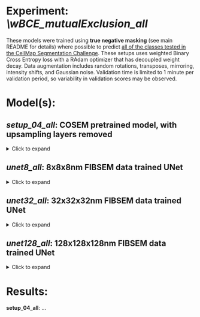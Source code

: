 # Experiment: *\wBCE_mutualExclusion_all*
These models were trained using **true negative masking** (see main README for details) where possible to predict [all of the classes tested in the CellMap Segmentation Challenge](https://janelia-cellmap.github.io/cellmap-segmentation-challenge/annotation_classes.html#detailed-class-descriptions). These setups uses weighted Binary Cross Entropy loss with a RAdam optimizer that has decoupled weight decay. Data augmentation includes random rotations, transposes, mirroring, intensity shifts, and Gaussian noise. Validation time is limited to 1 minute per validation period, so variability in validation scores may be observed.

# Model(s):

## *setup_04_all*: COSEM pretrained model, with upsampling layers removed
<details>
<summary>Click to expand</summary>
The `setup_04_all` model was trained as part of the original COSEM Project team, which produced [Whole-cell organelle segmentation in volume electron microscopy](https://www.nature.com/articles/s41586-021-03977-3). You can read more about COSEM pretrained models at the [cellmap-models](github.com/janelia-cellmap/cellmap-models) repository. `setup_04_all` is an upsampling UNet, trained to predict 4x4x4nm signed distance transforms for 14 class labels from 8x8x8nm FIBSEM data from the COSEM datasets (~50 densely labeled crops). The classes it was trained to predict are:

    - Extra-cellular space (ecs)
    - Plasma membrane (pm)
    - Mitochondria (mito)
    - Mitochondria membrane (mito_mem)
    - Vesicles (ves)
    - Vesicle membranes (ves_mem)
    - Endosomes (endo)
    - Endosome membranes (endo_mem)
    - Endoplasmic reticulum (er)
    - Endoplasmic reticulum membranes (er_mem)
    - Endoplasmic reticulum exit sites (eres)
    - Nucleus (nuc)
    - Microtubules (mt)
    - Microtubule out (mt_out)

In this case, the upsampling layers and final output head have been removed, and replaced with several 3x3x3 convolutions to predict binary masks for all class labels included in the CellMap Segmentation Challenge. 
</details>

## *unet8_all*: 8x8x8nm FIBSEM data trained UNet
<details>
<summary>Click to expand</summary>
The `unet8_all` model was trained from scratch here on 8x8x8nm FIBSEM data from the CellMap Segmentation Challenge datasets. It is a standard UNet architecture with 3x3x3 convolutions, no normalization, residual connections across blocks at each encoder/decoder level, and ReLU activations. It was trained to predict binary masks for all class labels included in the CellMap Segmentation Challenge. LeibNetz is used to construct the model.
</details>

## *unet32_all*: 32x32x32nm FIBSEM data trained UNet
<details>
<summary>Click to expand</summary>
The `unet32_all` model was trained from scratch here on 32x32x32nm FIBSEM data from the CellMap Segmentation Challenge datasets. It is a standard UNet architecture with 3x3x3 convolutions, no normalization, residual connections across blocks at each encoder/decoder level, and ReLU activations. It was trained to predict binary masks for all class labels included in the CellMap Segmentation Challenge. LeibNetz is used to construct the model.
</details>

## *unet128_all*: 128x128x128nm FIBSEM data trained UNet
<details>
<summary>Click to expand</summary>
The `unet128_all` model was trained from scratch here on 128x128x128nm FIBSEM data from the CellMap Segmentation Challenge datasets. It is a standard UNet architecture with 3x3x3 convolutions, no normalization, residual connections across blocks at each encoder/decoder level, and ReLU activations. It was trained to predict binary masks for all class labels included in the CellMap Segmentation Challenge. LeibNetz is used to construct the model.
</details>


# Results:
**setup_04_all**: ...
